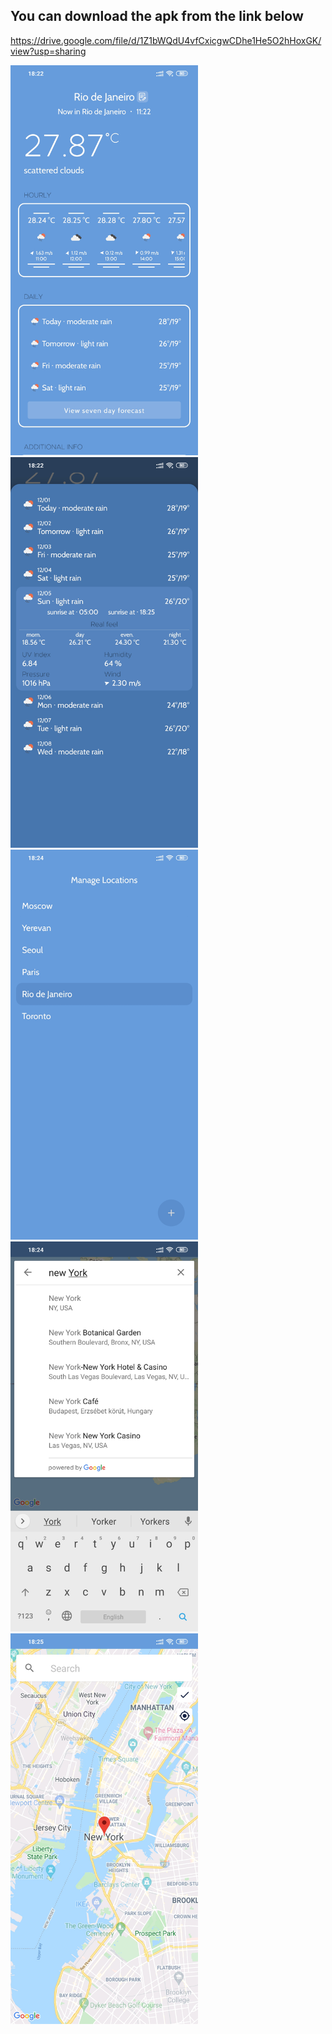 You can download the apk from the link below
------
https://drive.google.com/file/d/1Z1bWQdU4vfCxicgwCDhe1He5O2hHoxGK/view?usp=sharing


<p float="left">
  <img src="screenshots/screenshot_1.jpg" width="300" />
  <img src="screenshots/screenshot_2.jpg" width="300" /> 
  <img src="screenshots/screenshot_3.jpg" width="300" />
  <img src="screenshots/screenshot_4.jpg" width="300" />
  <img src="screenshots/screenshot_5.jpg" width="300" /> 
</p>
